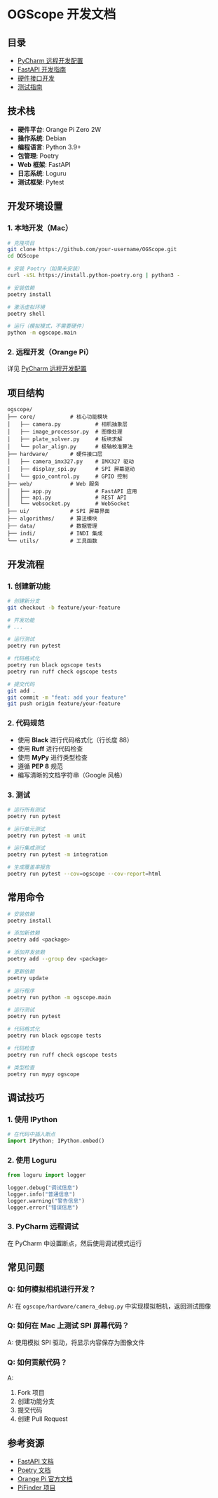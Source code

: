 # OGScope 开发文档

## 目录

- [PyCharm 远程开发配置](./pycharm-remote.md)
- [FastAPI 开发指南](./fastapi-guide.md)
- [硬件接口开发](./hardware-interface.md)
- [测试指南](./testing-guide.md)

## 技术栈

- **硬件平台**: Orange Pi Zero 2W
- **操作系统**: Debian
- **编程语言**: Python 3.9+
- **包管理**: Poetry
- **Web 框架**: FastAPI
- **日志系统**: Loguru
- **测试框架**: Pytest

## 开发环境设置

### 1. 本地开发（Mac）

```bash
# 克隆项目
git clone https://github.com/your-username/OGScope.git
cd OGScope

# 安装 Poetry（如果未安装）
curl -sSL https://install.python-poetry.org | python3 -

# 安装依赖
poetry install

# 激活虚拟环境
poetry shell

# 运行（模拟模式，不需要硬件）
python -m ogscope.main
```

### 2. 远程开发（Orange Pi）

详见 [PyCharm 远程开发配置](./pycharm-remote.md)

## 项目结构

```
ogscope/
├── core/           # 核心功能模块
│   ├── camera.py           # 相机抽象层
│   ├── image_processor.py  # 图像处理
│   ├── plate_solver.py     # 板块求解
│   └── polar_align.py      # 极轴校准算法
├── hardware/       # 硬件接口层
│   ├── camera_imx327.py    # IMX327 驱动
│   ├── display_spi.py      # SPI 屏幕驱动
│   └── gpio_control.py     # GPIO 控制
├── web/            # Web 服务
│   ├── app.py              # FastAPI 应用
│   ├── api.py              # REST API
│   └── websocket.py        # WebSocket
├── ui/             # SPI 屏幕界面
├── algorithms/     # 算法模块
├── data/           # 数据管理
├── indi/           # INDI 集成
└── utils/          # 工具函数
```

## 开发流程

### 1. 创建新功能

```bash
# 创建新分支
git checkout -b feature/your-feature

# 开发功能
# ...

# 运行测试
poetry run pytest

# 代码格式化
poetry run black ogscope tests
poetry run ruff check ogscope tests

# 提交代码
git add .
git commit -m "feat: add your feature"
git push origin feature/your-feature
```

### 2. 代码规范

- 使用 **Black** 进行代码格式化（行长度 88）
- 使用 **Ruff** 进行代码检查
- 使用 **MyPy** 进行类型检查
- 遵循 **PEP 8** 规范
- 编写清晰的文档字符串（Google 风格）

### 3. 测试

```bash
# 运行所有测试
poetry run pytest

# 运行单元测试
poetry run pytest -m unit

# 运行集成测试
poetry run pytest -m integration

# 生成覆盖率报告
poetry run pytest --cov=ogscope --cov-report=html
```

## 常用命令

```bash
# 安装依赖
poetry install

# 添加新依赖
poetry add <package>

# 添加开发依赖
poetry add --group dev <package>

# 更新依赖
poetry update

# 运行程序
poetry run python -m ogscope.main

# 运行测试
poetry run pytest

# 代码格式化
poetry run black ogscope tests

# 代码检查
poetry run ruff check ogscope tests

# 类型检查
poetry run mypy ogscope
```

## 调试技巧

### 1. 使用 IPython

```python
# 在代码中插入断点
import IPython; IPython.embed()
```

### 2. 使用 Loguru

```python
from loguru import logger

logger.debug("调试信息")
logger.info("普通信息")
logger.warning("警告信息")
logger.error("错误信息")
```

### 3. PyCharm 远程调试

在 PyCharm 中设置断点，然后使用调试模式运行

## 常见问题

### Q: 如何模拟相机进行开发？

A: 在 `ogscope/hardware/camera_debug.py` 中实现模拟相机，返回测试图像

### Q: 如何在 Mac 上测试 SPI 屏幕代码？

A: 使用模拟 SPI 驱动，将显示内容保存为图像文件

### Q: 如何贡献代码？

A: 
1. Fork 项目
2. 创建功能分支
3. 提交代码
4. 创建 Pull Request

## 参考资源

- [FastAPI 文档](https://fastapi.tiangolo.com/)
- [Poetry 文档](https://python-poetry.org/docs/)
- [Orange Pi 官方文档](http://www.orangepi.org/)
- [PiFinder 项目](https://github.com/brickbots/PiFinder)

